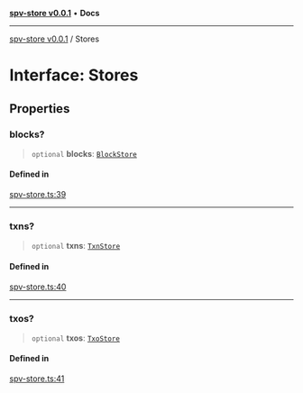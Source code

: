 [**spv-store v0.0.1**](../README.md) • **Docs**

***

[spv-store v0.0.1](../globals.md) / Stores

# Interface: Stores

## Properties

### blocks?

> `optional` **blocks**: [`BlockStore`](../classes/BlockStore.md)

#### Defined in

[spv-store.ts:39](https://github.com/shruggr/ts-casemod-spv/blob/e58946f83152e9deb265157899c0af08eff6c009/src/spv-store.ts#L39)

***

### txns?

> `optional` **txns**: [`TxnStore`](../classes/TxnStore.md)

#### Defined in

[spv-store.ts:40](https://github.com/shruggr/ts-casemod-spv/blob/e58946f83152e9deb265157899c0af08eff6c009/src/spv-store.ts#L40)

***

### txos?

> `optional` **txos**: [`TxoStore`](../classes/TxoStore.md)

#### Defined in

[spv-store.ts:41](https://github.com/shruggr/ts-casemod-spv/blob/e58946f83152e9deb265157899c0af08eff6c009/src/spv-store.ts#L41)
